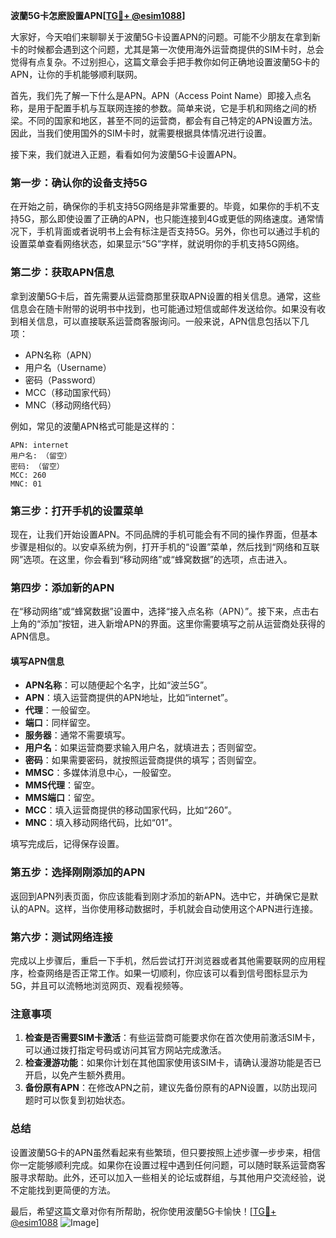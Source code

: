 **波蘭5G卡怎麽設置APN[[TG💪+ @esim1088](https://t.me/s/esim1088)]**

大家好，今天咱们来聊聊关于波蘭5G卡设置APN的问题。可能不少朋友在拿到新卡的时候都会遇到这个问题，尤其是第一次使用海外运营商提供的SIM卡时，总会觉得有点复杂。不过别担心，这篇文章会手把手教你如何正确地设置波蘭5G卡的APN，让你的手机能够顺利联网。

首先，我们先了解一下什么是APN。APN（Access Point Name）即接入点名称，是用于配置手机与互联网连接的参数。简单来说，它是手机和网络之间的桥梁。不同的国家和地区，甚至不同的运营商，都会有自己特定的APN设置方法。因此，当我们使用国外的SIM卡时，就需要根据具体情况进行设置。

接下来，我们就进入正题，看看如何为波蘭5G卡设置APN。

### **第一步：确认你的设备支持5G**
在开始之前，确保你的手机支持5G网络是非常重要的。毕竟，如果你的手机不支持5G，那么即使设置了正确的APN，也只能连接到4G或更低的网络速度。通常情况下，手机背面或者说明书上会有标注是否支持5G。另外，你也可以通过手机的设置菜单查看网络状态，如果显示“5G”字样，就说明你的手机支持5G网络。

### **第二步：获取APN信息**
拿到波蘭5G卡后，首先需要从运营商那里获取APN设置的相关信息。通常，这些信息会在随卡附带的说明书中找到，也可能通过短信或邮件发送给你。如果没有收到相关信息，可以直接联系运营商客服询问。一般来说，APN信息包括以下几项：
- APN名称（APN）
- 用户名（Username）
- 密码（Password）
- MCC（移动国家代码）
- MNC（移动网络代码）

例如，常见的波蘭APN格式可能是这样的：
```
APN: internet
用户名: （留空）
密码: （留空）
MCC: 260
MNC: 01
```

### **第三步：打开手机的设置菜单**
现在，让我们开始设置APN。不同品牌的手机可能会有不同的操作界面，但基本步骤是相似的。以安卓系统为例，打开手机的“设置”菜单，然后找到“网络和互联网”选项。在这里，你会看到“移动网络”或“蜂窝数据”的选项，点击进入。

### **第四步：添加新的APN**
在“移动网络”或“蜂窝数据”设置中，选择“接入点名称（APN）”。接下来，点击右上角的“添加”按钮，进入新增APN的界面。这里你需要填写之前从运营商处获得的APN信息。

#### **填写APN信息**
- **APN名称**：可以随便起个名字，比如“波兰5G”。
- **APN**：填入运营商提供的APN地址，比如“internet”。
- **代理**：一般留空。
- **端口**：同样留空。
- **服务器**：通常不需要填写。
- **用户名**：如果运营商要求输入用户名，就填进去；否则留空。
- **密码**：如果需要密码，就按照运营商提供的填写；否则留空。
- **MMSC**：多媒体消息中心，一般留空。
- **MMS代理**：留空。
- **MMS端口**：留空。
- **MCC**：填入运营商提供的移动国家代码，比如“260”。
- **MNC**：填入移动网络代码，比如“01”。

填写完成后，记得保存设置。

### **第五步：选择刚刚添加的APN**
返回到APN列表页面，你应该能看到刚才添加的新APN。选中它，并确保它是默认的APN。这样，当你使用移动数据时，手机就会自动使用这个APN进行连接。

### **第六步：测试网络连接**
完成以上步骤后，重启一下手机，然后尝试打开浏览器或者其他需要联网的应用程序，检查网络是否正常工作。如果一切顺利，你应该可以看到信号图标显示为5G，并且可以流畅地浏览网页、观看视频等。

### **注意事项**
1. **检查是否需要SIM卡激活**：有些运营商可能要求你在首次使用前激活SIM卡，可以通过拨打指定号码或访问其官方网站完成激活。
2. **检查漫游功能**：如果你计划在其他国家使用该SIM卡，请确认漫游功能是否已开启，以免产生额外费用。
3. **备份原有APN**：在修改APN之前，建议先备份原有的APN设置，以防出现问题时可以恢复到初始状态。

### **总结**
设置波蘭5G卡的APN虽然看起来有些繁琐，但只要按照上述步骤一步步来，相信你一定能够顺利完成。如果你在设置过程中遇到任何问题，可以随时联系运营商客服寻求帮助。此外，还可以加入一些相关的论坛或群组，与其他用户交流经验，说不定能找到更简便的方法。

最后，希望这篇文章对你有所帮助，祝你使用波蘭5G卡愉快！[[TG💪+ @esim1088](https://t.me/s/esim1088) ![Image](https://i.postimg.cc/4NQfJmqS/Snipaste-2025-05-13-00-14-12.png)]